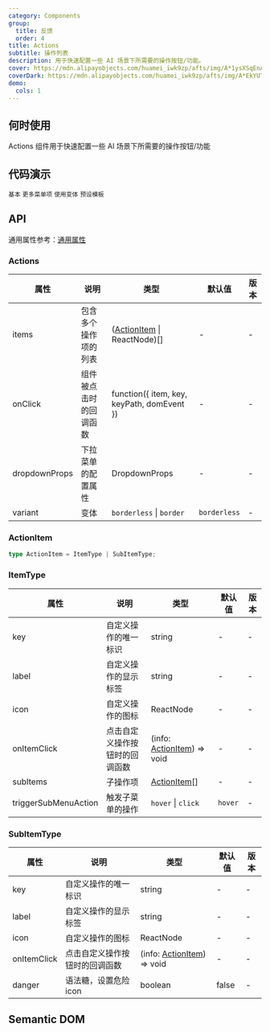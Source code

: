 ```yaml
---
category: Components
group:
  title: 反馈
  order: 4
title: Actions
subtitle: 操作列表
description: 用于快速配置一些 AI 场景下所需要的操作按钮/功能。
cover: https://mdn.alipayobjects.com/huamei_iwk9zp/afts/img/A*1ysXSqEnAckAAAAAAAAAAAAADgCCAQ/original
coverDark: https://mdn.alipayobjects.com/huamei_iwk9zp/afts/img/A*EkYUTotf-eYAAAAAAAAAAAAADgCCAQ/original
demo:
  cols: 1
---
```


## 何时使用

Actions 组件用于快速配置一些 AI 场景下所需要的操作按钮/功能

## 代码演示

<!-- prettier-ignore -->
<code src="./demo/basic.tsx">基本</code>
<code src="./demo/sub.tsx">更多菜单项</code>
<code src="./demo/variant.tsx">使用变体</code>
<code src="./demo/preset.tsx">预设模板</code>

## API

通用属性参考：[通用属性](/docs/react/common-props)

### Actions

| 属性 | 说明 | 类型 | 默认值 | 版本 |
| --- | --- | --- | --- | --- |
| items | 包含多个操作项的列表 | ([ActionItem](#actionitem) \| ReactNode)[] | - | - |
| onClick | 组件被点击时的回调函数 | function({ item, key, keyPath, domEvent }) | - | - |
| dropdownProps | 下拉菜单的配置属性 | DropdownProps | - | - |
| variant | 变体 | `borderless` \| `border` | `borderless` | - |

### ActionItem

```typescript
type ActionItem = ItemType | SubItemType;
```

### ItemType

| 属性 | 说明 | 类型 | 默认值 | 版本 |
| --- | --- | --- | --- | --- |
| key | 自定义操作的唯一标识 | string | - | - |
| label | 自定义操作的显示标签 | string | - | - |
| icon | 自定义操作的图标 | ReactNode | - | - |
| onItemClick | 点击自定义操作按钮时的回调函数 | (info: [ActionItem](#actionitem)) => void | - | - |
| subItems | 子操作项 | [ActionItem](#actionitem)[] | - | - |
| triggerSubMenuAction | 触发子菜单的操作 | `hover` \| `click` | `hover` | - |

### SubItemType

| 属性 | 说明 | 类型 | 默认值 | 版本 |
| --- | --- | --- | --- | --- |
| key | 自定义操作的唯一标识 | string | - | - |
| label | 自定义操作的显示标签 | string | - | - |
| icon | 自定义操作的图标 | ReactNode | - | - |
| onItemClick | 点击自定义操作按钮时的回调函数 | (info: [ActionItem](#actionitem)) => void | - | - |
| danger | 语法糖，设置危险icon | boolean | false | - |

## Semantic DOM

<code src="./demo/_semantic.tsx" simplify="true"></code>
